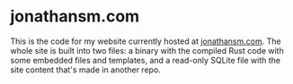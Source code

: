 # jonathansm.com

This is the code for my website currently hosted at
[jonathansm.com](https://jonathansm.com). The whole site is built into two
files: a binary with the compiled Rust code with some embedded files and
templates, and a read-only SQLite file with the site content that's made in
another repo.
